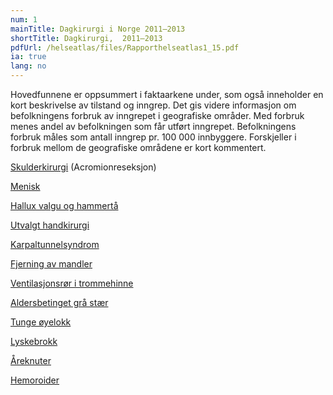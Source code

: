 ```yaml
---
num: 1
mainTitle: Dagkirurgi i Norge 2011–2013
shortTitle: Dagkirurgi,  2011–2013
pdfUrl: /helseatlas/files/Rapporthelseatlas1_15.pdf
ia: true
lang: no
---
```


Hovedfunnene er oppsummert i faktaarkene under, som også inneholder en kort beskrivelse av tilstand og inngrep. Det gis videre informasjon om befolkningens forbruk av inngrepet i geografiske områder. Med forbruk menes andel av befolkningen som får utført inngrepet. Befolkningens forbruk måles som antall inngrep pr. 100 000 innbyggere. Forskjeller i forbruk mellom de geografiske områdene er kort kommentert.

[Skulderkirurgi](/helseatlas/files/Skulderreseksjon-2-.pdf) (Acromionreseksjon)

[Menisk](/helseatlas/files/Menisk-2-.pdf)

[Hallux valgu og hammertå](/helseatlas/files/Hammertaa-2-.pdf)

[Utvalgt handkirurgi](/helseatlas/files/Handkir-2-.pdf)

[Karpaltunnelsyndrom](/helseatlas/files/CTS-2-.pdf)

[Fjerning av mandler](/helseatlas/files/Tonsillektomi-2-.pdf)

[Ventilasjonsrør i trommehinne](/helseatlas/files/Oredren-3-.pdf)

[Aldersbetinget grå stær](/helseatlas/files/Katarakt-2-.pdf)

[Tunge øyelokk](/helseatlas/files/HengOye-2-.pdf)

[Lyskebrokk](/helseatlas/files/Lyskebrokk-2-.pdf)

[Åreknuter](/helseatlas/files/Varicer-2-.pdf)

[Hemoroider](/helseatlas/files/Hemoroider-2-.pdf)
